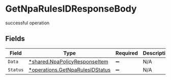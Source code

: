 # GetNpaRulesIDResponseBody

successful operation


## Fields

| Field                                                                             | Type                                                                              | Required                                                                          | Description                                                                       |
| --------------------------------------------------------------------------------- | --------------------------------------------------------------------------------- | --------------------------------------------------------------------------------- | --------------------------------------------------------------------------------- |
| `Data`                                                                            | [*shared.NpaPolicyResponseItem](../../models/shared/npapolicyresponseitem.md)     | :heavy_minus_sign:                                                                | N/A                                                                               |
| `Status`                                                                          | [*operations.GetNpaRulesIDStatus](../../models/operations/getnparulesidstatus.md) | :heavy_minus_sign:                                                                | N/A                                                                               |
